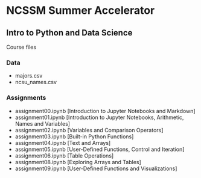 # NCSSM Summer Accelerator

##  Intro to Python and Data Science

Course files

### Data

- majors.csv
- ncsu_names.csv

### Assignments

- assignment00.ipynb [Introduction to Jupyter Notebooks and Markdown]
- assignment01.ipynb [Introduction to Jupyter Notebooks, Arithmetic, Names and Variables]
- assignment02.ipynb [Variables and Comparison Operators]
- assignment03.ipynb [Built-in Python Functions]
- assignment04.ipynb [Text and Arrays]
- assignment05.ipynb [User-Defined Functions, Control and Iteration]
- assignment06.ipynb [Table Operations]
- assignment08.ipynb [Exploring Arrays and Tables]
- assignment09.ipynb [User-Defined Functions and Visualizations]
